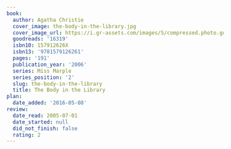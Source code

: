 ```yaml
---
book:
  author: Agatha Christie
  cover_image: the-body-in-the-library.jpg
  cover_image_url: https://i.gr-assets.com/images/S/compressed.photo.goodreads.com/books/1389733809l/16319.jpg
  goodreads: '16319'
  isbn10: 157912626X
  isbn13: '9781579126261'
  pages: '191'
  publication_year: '2006'
  series: Miss Marple
  series_position: '2'
  slug: the-body-in-the-library
  title: The Body in the Library
plan:
  date_added: '2016-05-08'
review:
  date_read: 2005-07-01
  date_started: null
  did_not_finish: false
  rating: 2
---
```

